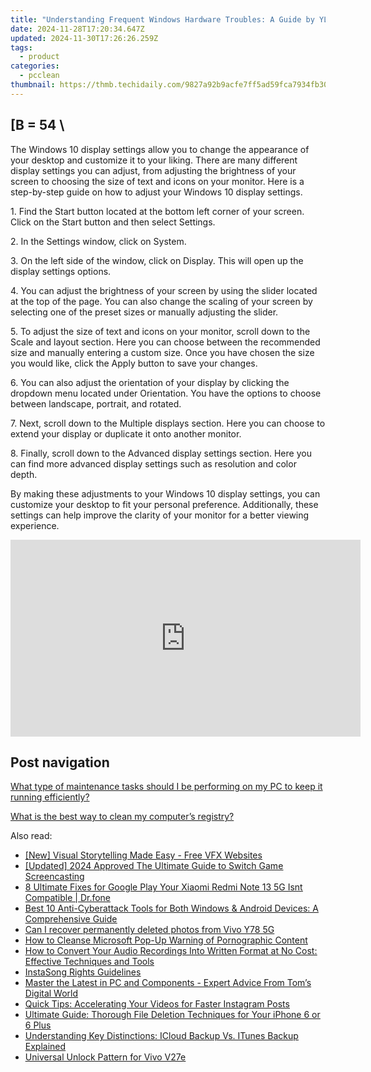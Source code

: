 ```yaml
---
title: "Understanding Frequent Windows Hardware Troubles: A Guide by YL Software"
date: 2024-11-28T17:20:34.647Z
updated: 2024-11-30T17:26:26.259Z
tags:
  - product
categories:
  - pcclean
thumbnail: https://thmb.techidaily.com/9827a92b9acfe7ff5ad59fca7934fb301cf15e62dfa6be6fe2bedc9f0e414ea5.jpg
---
```


## \[B = 54 \

The Windows 10 display settings allow you to change the appearance of your desktop and customize it to your liking. There are many different display settings you can adjust, from adjusting the brightness of your screen to choosing the size of text and icons on your monitor. Here is a step-by-step guide on how to adjust your Windows 10 display settings. 

1\. Find the Start button located at the bottom left corner of your screen. Click on the Start button and then select Settings.

2\. In the Settings window, click on System.

3\. On the left side of the window, click on Display. This will open up the display settings options. 

4\. You can adjust the brightness of your screen by using the slider located at the top of the page. You can also change the scaling of your screen by selecting one of the preset sizes or manually adjusting the slider.

5\. To adjust the size of text and icons on your monitor, scroll down to the Scale and layout section. Here you can choose between the recommended size and manually entering a custom size. Once you have chosen the size you would like, click the Apply button to save your changes.

6\. You can also adjust the orientation of your display by clicking the dropdown menu located under Orientation. You have the options to choose between landscape, portrait, and rotated.

7\. Next, scroll down to the Multiple displays section. Here you can choose to extend your display or duplicate it onto another monitor.

8\. Finally, scroll down to the Advanced display settings section. Here you can find more advanced display settings such as resolution and color depth. 

By making these adjustments to your Windows 10 display settings, you can customize your desktop to fit your personal preference. Additionally, these settings can help improve the clarity of your monitor for a better viewing experience.

<!-- affiliate ads begin -->
<iframe width="560" height="315" src="https://www.youtube.com/embed/iLlpdv0cz_k?si=HwTdnMmeVJXm4GPV" title="YouTube video player" frameborder="0" allow="accelerometer; autoplay; clipboard-write; encrypted-media; gyroscope; picture-in-picture; web-share" referrerpolicy="strict-origin-when-cross-origin" allowfullscreen></iframe>
<!-- affiliate ads end -->

## Post navigation

[What type of maintenance tasks should I be performing on my PC to keep it running efficiently?](https://tools.techidaily.com/pcclean/products/)

[What is the best way to clean my computer’s registry?](https://tools.techidaily.com/pcclean/products/)

<ins class="adsbygoogle"
     style="display:block"
     data-ad-format="autorelaxed"
     data-ad-client="ca-pub-7571918770474297"
     data-ad-slot="1223367746"></ins>

<ins class="adsbygoogle"
     style="display:block"
     data-ad-client="ca-pub-7571918770474297"
     data-ad-slot="8358498916"
     data-ad-format="auto"
     data-full-width-responsive="true"></ins>

<span class="atpl-alsoreadstyle">Also read:</span>
<div><ul>
<li><a href="https://fox-access.techidaily.com/new-visual-storytelling-made-easy-free-vfx-websites/"><u>[New] Visual Storytelling Made Easy - Free VFX Websites</u></a></li>
<li><a href="https://digital-screen-recording.techidaily.com/updated-2024-approved-the-ultimate-guide-to-switch-game-screencasting/"><u>[Updated] 2024 Approved The Ultimate Guide to Switch Game Screencasting</u></a></li>
<li><a href="https://howto.techidaily.com/8-ultimate-fixes-for-google-play-your-xiaomi-redmi-note-13-5g-isnt-compatible-drfone-by-drfone-fix-android-problems-fix-android-problems/"><u>8 Ultimate Fixes for Google Play Your Xiaomi Redmi Note 13 5G Isnt Compatible | Dr.fone</u></a></li>
<li><a href="https://win-cloud.techidaily.com/best-10-anti-cyberattack-tools-for-both-windows-and-android-devices-a-comprehensive-guide/"><u>Best 10 Anti-Cyberattack Tools for Both Windows & Android Devices: A Comprehensive Guide</u></a></li>
<li><a href="https://phone-solutions.techidaily.com/can-i-recover-permanently-deleted-photos-from-vivo-y78-5g-by-stellar-photo-recovery-android-mobile-photo-recover/"><u>Can I recover permanently deleted photos from Vivo Y78 5G</u></a></li>
<li><a href="https://win-cloud.techidaily.com/how-to-cleanse-microsoft-pop-up-warning-of-pornographic-content/"><u>How to Cleanse Microsoft Pop-Up Warning of Pornographic Content</u></a></li>
<li><a href="https://win-cloud.techidaily.com/how-to-convert-your-audio-recordings-into-written-format-at-no-cost-effective-techniques-and-tools/"><u>How to Convert Your Audio Recordings Into Written Format at No Cost: Effective Techniques and Tools</u></a></li>
<li><a href="https://fox-friendly.techidaily.com/instasong-rights-guidelines/"><u>InstaSong Rights Guidelines</u></a></li>
<li><a href="https://hardware-reviews.techidaily.com/master-the-latest-in-pc-and-components-expert-advice-from-toms-digital-world/"><u>Master the Latest in PC and Components - Expert Advice From Tom’s Digital World</u></a></li>
<li><a href="https://win-cloud.techidaily.com/quick-tips-accelerating-your-videos-for-faster-instagram-posts/"><u>Quick Tips: Accelerating Your Videos for Faster Instagram Posts</u></a></li>
<li><a href="https://win-cloud.techidaily.com/ultimate-guide-thorough-file-deletion-techniques-for-your-iphone-6-or-6-plus/"><u>Ultimate Guide: Thorough File Deletion Techniques for Your iPhone 6 or 6 Plus</u></a></li>
<li><a href="https://win-cloud.techidaily.com/understanding-key-distinctions-icloud-backup-vs-itunes-backup-explained/"><u>Understanding Key Distinctions: ICloud Backup Vs. ITunes Backup Explained</u></a></li>
<li><a href="https://android-unlock.techidaily.com/universal-unlock-pattern-for-vivo-v27e-by-drfone-android/"><u>Universal Unlock Pattern for Vivo V27e</u></a></li>
</ul></div>

